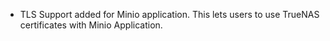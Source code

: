 * TLS Support added for Minio application. This lets users to use TrueNAS certificates with Minio Application.